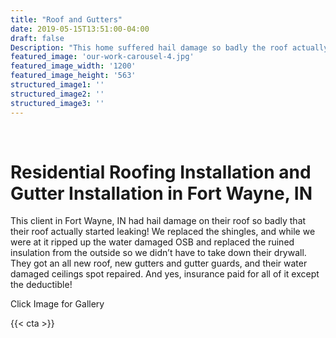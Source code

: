 ```yaml
---
title: "Roof and Gutters"
date: 2019-05-15T13:51:00-04:00
draft: false
Description: "This home suffered hail damage so badly the roof actually started leaking.  They got an all new roof, new gutters and gutter guards, and their water damaged ceilings spot repaired."
featured_image: 'our-work-carousel-4.jpg'
featured_image_width: '1200'
featured_image_height: '563'
structured_image1: ''
structured_image2: ''
structured_image3: ''
---
```

<div class="">
<br>
<h1 class="h2 col-10 mx4 pb3 pt3">Residential Roofing Installation and Gutter Installation in Fort Wayne, IN</h1>
<p class="col-10 mx4 pb1 pt1">This client in Fort Wayne, IN had hail damage on their roof so badly that their roof actually started leaking! We replaced the shingles, and while we were at it ripped up the water damaged OSB and replaced the ruined insulation from the outside so we didn&rsquo;t have to take down their drywall. They got an all new roof, new gutters and gutter guards, and their water damaged ceilings spot repaired. And yes, insurance paid for all of it except the deductible!</p>
<p class="col-6 mx4 pb1 pt1">  <span>Click Image for Gallery</span>
<amp-img lightbox="hero"
  src="/our-work-carousel-4.jpg"
  width="400"
  height="300"
  layout="responsive">

</amp-img>

<div hidden>
  <amp-img lightbox="hero"
    src="/our-work-carousel-2.jpg"
    layout="responsive"
    width="400"
    height="710"></amp-img>
  <amp-img lightbox="hero"
    src="/our-work-carousel-3.jpg"
    width="400"
    height="300"
    layout="responsive"></amp-img>
</div>
</p>
</div>
{{< cta >}}


